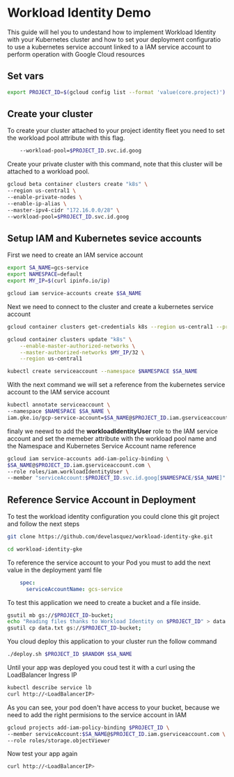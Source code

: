 # Workload Identity Demo

This guide will hel you to undestand how to implement Workload Identity with your Kubernetes cluster and how to set your deployment configuratio to use a kubernetes service account linked to a IAM service account to perform operation with Google Cloud resources

## Set vars

```sh
export PROJECT_ID=$(gcloud config list --format 'value(core.project)')
```

## Create your cluster

To create your cluster attached to your project identity fleet you need to set the workload pool attribute with this flag.

```sh
    --workload-pool=$PROJECT_ID.svc.id.goog
```

Create your private cluster with this command, note that this cluster will be attached to a workload pool.

```sh
gcloud beta container clusters create "k8s" \
--region us-central1 \
--enable-private-nodes \
--enable-ip-alias \
--master-ipv4-cidr "172.16.0.0/28" \
--workload-pool=$PROJECT_ID.svc.id.goog
```

## Setup IAM and Kubernetes sevice accounts

First we need to create an IAM service account

```sh
export SA_NAME=gcs-service
export NAMESPACE=default
export MY_IP=$(curl ipinfo.io/ip)

gcloud iam service-accounts create $SA_NAME
```

Next we need to connect to the cluster and create a kubernetes service account

```sh
gcloud container clusters get-credentials k8s --region us-central1 --project $PROJECT_ID

gcloud container clusters update "k8s" \
    --enable-master-authorized-networks \
    --master-authorized-networks $MY_IP/32 \
    --region us-central1

kubectl create serviceaccount --namespace $NAMESPACE $SA_NAME
```

With the next command we will set a reference from the kubernetes service account to the IAM service account

```sh
kubectl annotate serviceaccount \
--namespace $NAMESPACE $SA_NAME \
iam.gke.io/gcp-service-account=$SA_NAME@$PROJECT_ID.iam.gserviceaccount.com
```

finaly we neewd to add the **workloadIdentityUser** role to the IAM service account and set the memeber attribute with the workload pool name and the Namespace and Kubernetes Service Account name reference

```sh
gcloud iam service-accounts add-iam-policy-binding \
$SA_NAME@$PROJECT_ID.iam.gserviceaccount.com \
--role roles/iam.workloadIdentityUser \
--member "serviceAccount:$PROJECT_ID.svc.id.goog[$NAMESPACE/$SA_NAME]"
```

## Reference Service Account in Deployment

To test the workload identity configuration you could clone this git project and follow the next steps

```sh
git clone https://github.com/develasquez/workload-identity-gke.git

cd workload-identity-gke
```

To reference the service account to your Pod you must to add the next value in the deployment yaml file

```yaml
    spec:
      serviceAccountName: gcs-service
```
To test this application we need to create a bucket and a file inside.

```sh
gsutil mb gs://$PROJECT_ID-bucket;
echo "Reading files thanks to Workload Identity on $PROJECT_ID" > data.txt;
gsutil cp data.txt gs://$PROJECT_ID-bucket;
```


You cloud deploy this application to your cluster run the follow command

```sh
./deploy.sh $PROJECT_ID $RANDOM $SA_NAME
```

Until your app was deployed you coud test it with a curl using the LoadBalancer Ingress IP

```sh
kubectl describe service lb
curl http://<LoadBalancerIP>
```
As you can see, your pod doen't have access to your bucket, because we need to add the right permisions to the service account in IAM

```sh
gcloud projects add-iam-policy-binding $PROJECT_ID \
--member serviceAccount:$SA_NAME@$PROJECT_ID.iam.gserviceaccount.com \
--role roles/storage.objectViewer
```

Now test your app again

```sh
curl http://<LoadBalancerIP>
```
